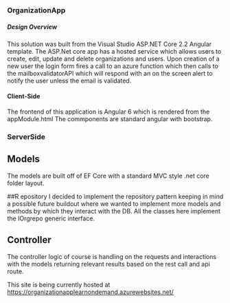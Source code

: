 ### OrganizationApp


##### Design Overview
This solution was built from the Visual Studio ASP.NET Core 2.2 Angular template. The ASP.Net core app has a hosted service which allows users
to create, edit, update and delete organizations and users. Upon creation of a new user the login form fires a call to an azure function which
then calls to the mailboxvalidatorAPI which will respond with an on the screen alert to notify the user unless the email is validated. 

#### Client-Side
The frontend of this application is Angular 6 which is rendered from the appModule.html The commponents are standard angular with bootstrap. 

### ServerSide

## Models
The models are built off of EF Core with a standard MVC style .net core folder layout. 

##R epository
I decided to implement the repository pattern keeping in mind a possible future buildout where we wanted to implement more models and methods by which they interact with the DB. All the classes here implement the IOrgrepo generic interface. 

## Controller
The controller logic of course is handling on the requests and interactions with the models returning relevant results based on the rest call and api route.

This site is being currently hosted at 
https://organizationapplearnondemand.azurewebsites.net/
